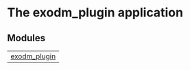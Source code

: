 

# The exodm_plugin application #


## Modules ##


<table width="100%" border="0" summary="list of modules">
<tr><td><a href="https://github.com/Feuerlabs/exodm_plugin/blob/master/doc/exodm_plugin.md" class="module">exodm_plugin</a></td></tr></table>

